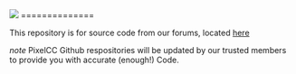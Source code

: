 <img src="http://i.imgur.com/ZfrsJKu.png">
==============

This repository is for source code from our forums, located <a href="http://pixelcc.byethost32.com/forum/">here</a>

*note* PixelCC Github respositories will be updated by our trusted members to provide you with accurate (enough!) Code.
